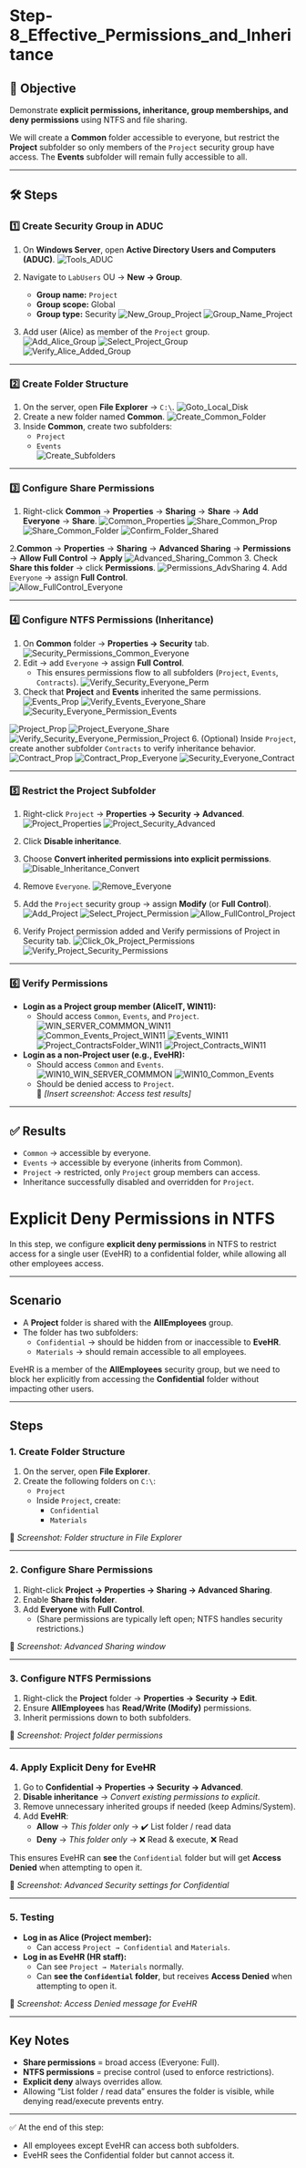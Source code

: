 # Step-8_Effective_Permissions_and_Inheritance

## 📌 Objective  
Demonstrate **explicit permissions, inheritance, group memberships, and deny permissions** using NTFS and file sharing.  

We will create a **Common** folder accessible to everyone, but restrict the **Project** subfolder so only members of the `Project` security group have access. The **Events** subfolder will remain fully accessible to all.  

---

## 🛠️ Steps  

### 1️⃣ Create Security Group in ADUC  
1. On **Windows Server**, open **Active Directory Users and Computers (ADUC)**.
![Tools_ADUC](images/1_Tools_ADUC.png)
 
2. Navigate to `LabUsers` OU → **New → Group**.  
   - **Group name:** `Project`  
   - **Group scope:** Global  
   - **Group type:** Security
![New_Group_Project](images/2_New_Group_Project.png)
![Group_Name_Project](images/3_Group_Name_Project.png)
3. Add user (Alice) as member of the `Project` group.  
![Add_Alice_Group](images/4_Add_Alice_Group.png)
![Select_Project_Group](images/5_Select_Project_Group.png)
![Verify_Alice_Added_Group](images/6_Verify_Alice_Added_Group.png)


---

### 2️⃣ Create Folder Structure  
1. On the server, open **File Explorer** → `C:\`.
![Goto_Local_Disk](image/7_Goto_Local_Disk.png)  
2. Create a new folder named **Common**.
![Create_Common_Folder](images/8_Create_Common_Folder.png)
3. Inside **Common**, create two subfolders:  
   - `Project`  
   - `Events`  
![Create_Subfolders](images/9_Create_Subfolders.png)
---

### 3️⃣ Configure Share Permissions  
1. Right-click **Common** → **Properties** → **Sharing** → **Share** → **Add Everyone** → **Share**.
 ![Common_Properties](images/10_Common_Properties.png)
 ![Share_Common_Prop](images/11_Share_Common_Prop.png)
 ![Share_Common_Folder](images/13_Share_Common_Folder.png)
 ![Confirm_Folder_Shared](images/14_Confirm_Folder_Shared.png)


2.**Common** → **Properties** → **Sharing** → **Advanced Sharing** → **Permissions** → **Allow Full Control** → **Apply** 
![Advanced_Sharing_Common](images/15_Advanced_Sharing_Common.png)
3. Check **Share this folder** → click **Permissions**. 
![Permissions_AdvSharing](images/16_Permissions_AdvSharing.png)
4. Add `Everyone` → assign **Full Control**.  
![Allow_FullControl_Everyone](images/17_Allow_FullControl_Everyone.png)

---

### 4️⃣ Configure NTFS Permissions (Inheritance)  
1. On **Common** folder → **Properties → Security** tab.
![Security_Permissions_Common_Everyone](images/18_Security_Permissions_Common_Everyone.png)
2. Edit → add `Everyone` → assign **Full Control**.  
   - This ensures permissions flow to all subfolders (`Project`, `Events`, `Contracts`).
 ![Verify_Security_Everyone_Perm](images/19_Verify_Security_Everyone_Perm.png)  
4. Check that **Project** and **Events** inherited the same permissions.
![Events_Prop](images/20_Events_Prop.png)
![Verify_Events_Everyone_Share](images/21_Verify_Events_Everyone_Share.png)
![Security_Everyone_Permission_Events](images/22_Security_Everyone_Permission_Events.png)

![Project_Prop](images/23_Project_Prop.png)
![Project_Everyone_Share](images/24_Project_Everyone_Share.png)
![Verify_Security_Everyone_Permission_Project](images/25_Verify_Security_Everyone_Permission_Project.png)
6. (Optional) Inside `Project`, create another subfolder `Contracts` to verify inheritance behavior.
![Contract_Prop](images/26_Contract_Prop.png)
![Contract_Prop_Everyone](images/27_Contract_Prop_Everyone.png)
![Security_Everyone_Contract](images/28_Security_Everyone_Contract.png)


---

### 5️⃣ Restrict the Project Subfolder  
1. Right-click `Project` → **Properties → Security → Advanced**.
![Project_Properties](images/29_Project_Properties.png)
![Project_Security_Advanced](images/30_Project_Security_Advanced.png)
2. Click **Disable inheritance**.  
3. Choose **Convert inherited permissions into explicit permissions**.
![Disable_Inheritance_Convert](images/31_Disable_Inheritance_Convert.png)  
4. Remove `Everyone`.
![Remove_Everyone](images/32_Remove_Everyone.png)
5. Add the `Project` security group → assign **Modify** (or **Full Control**).  
![Add_Project](images/33_Add_Project.png)
![Select_Project_Permission](images/34_Select_Project_Permission.png)
![Allow_FullControl_Project](images/35_Allow_FullControl_Project.png)

6. Verify Project permission added and Verify permissions of Project in Security tab.
![Click_Ok_Project_Permissions](images/36_Click_Ok_Project_Permissions.png)
![Verify_Project_Security_Permissions](images/37_Verify_Project_Security_Permissions.png)
---

### 6️⃣ Verify Permissions  
- **Login as a Project group member (AliceIT, WIN11):**  
  - Should access `Common`, `Events`, and `Project`.
 ![WIN_SERVER_COMMMON_WIN11](images/38_WIN_SERVER_COMMMON_WIN11.png)
![Common_Events_Project_WIN11](images/39_Common_Events_Project_WIN11.png)
![Events_WIN11](images/40_Events_WIN11.png)
![Project_ContractsFolder_WIN11](images/41_Project_ContractsFolder_WIN11.png)
![Project_Contracts_WIN11](images/42_Project_Contracts_WIN11.png)
- **Login as a non-Project user (e.g., EveHR):**  
  - Should access `Common` and `Events`.
 ![WIN10_WIN_SERVER_COMMMON](images/43_WIN10_WIN_SERVER_COMMMON.png)
![WIN10_Common_Events](images/44_WIN10_Common_Events.png)
  - Should be denied access to `Project`.  
📸 *[Insert screenshot: Access test results]*  

---

## ✅ Results  
- `Common` → accessible by everyone.  
- `Events` → accessible by everyone (inherits from Common).  
- `Project` → restricted, only `Project` group members can access.  
- Inheritance successfully disabled and overridden for `Project`.  





# Explicit Deny Permissions in NTFS

In this step, we configure **explicit deny permissions** in NTFS to restrict access for a single user (EveHR) to a confidential folder, while allowing all other employees access.

---

## Scenario
- A **Project** folder is shared with the **AllEmployees** group.  
- The folder has two subfolders:  
  - `Confidential` → should be hidden from or inaccessible to **EveHR**.  
  - `Materials` → should remain accessible to all employees.  

EveHR is a member of the **AllEmployees** security group, but we need to block her explicitly from accessing the **Confidential** folder without impacting other users.

---

## Steps

### 1. Create Folder Structure
1. On the server, open **File Explorer**.  
2. Create the following folders on `C:\`:  
   - `Project`  
   - Inside `Project`, create:
     - `Confidential`  
     - `Materials`  

📸 *Screenshot: Folder structure in File Explorer*

---

### 2. Configure Share Permissions
1. Right-click **Project → Properties → Sharing → Advanced Sharing**.  
2. Enable **Share this folder**.  
3. Add **Everyone** with **Full Control**.  
   - (Share permissions are typically left open; NTFS handles security restrictions.)  

📸 *Screenshot: Advanced Sharing window*

---

### 3. Configure NTFS Permissions
1. Right-click the **Project** folder → **Properties → Security → Edit**.  
2. Ensure **AllEmployees** has **Read/Write (Modify)** permissions.  
3. Inherit permissions down to both subfolders.

📸 *Screenshot: Project folder permissions*

---

### 4. Apply Explicit Deny for EveHR
1. Go to **Confidential → Properties → Security → Advanced**.  
2. **Disable inheritance** → *Convert existing permissions to explicit*.  
3. Remove unnecessary inherited groups if needed (keep Admins/System).  
4. Add **EveHR**:  
   - **Allow** → *This folder only* → ✔️ List folder / read data  
   - **Deny** → *This folder only* → ❌ Read & execute, ❌ Read  

This ensures EveHR can **see** the `Confidential` folder but will get **Access Denied** when attempting to open it.

📸 *Screenshot: Advanced Security settings for Confidential*

---

### 5. Testing
- **Log in as Alice (Project member):**  
  - Can access `Project → Confidential` and `Materials`.  
- **Log in as EveHR (HR staff):**  
  - Can see `Project → Materials` normally.  
  - Can **see the `Confidential` folder**, but receives **Access Denied** when attempting to open it.

📸 *Screenshot: Access Denied message for EveHR*  

---

## Key Notes
- **Share permissions** = broad access (Everyone: Full).  
- **NTFS permissions** = precise control (used to enforce restrictions).  
- **Explicit deny** always overrides allow.  
- Allowing “List folder / read data” ensures the folder is visible, while denying read/execute prevents entry.  

---

✅ At the end of this step:  
- All employees except EveHR can access both subfolders.  
- EveHR sees the Confidential folder but cannot access it.
